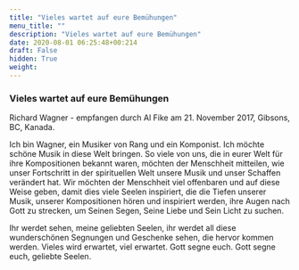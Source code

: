 ```yaml
---
title: "Vieles wartet auf eure Bemühungen"
menu_title: ""
description: "Vieles wartet auf eure Bemühungen"
date: 2020-08-01 06:25:48+00:214
draft: False
hidden: True
weight:
---
```

### Vieles wartet auf eure Bemühungen

Richard Wagner - empfangen durch Al Fike am 21. November 2017, Gibsons, BC, Kanada.

Ich bin Wagner, ein Musiker von Rang und ein Komponist. Ich möchte schöne Musik in diese Welt bringen. So viele von uns, die in eurer Welt für ihre Kompositionen bekannt waren, möchten der Menschheit mitteilen, wie unser Fortschritt in der spirituellen Welt unsere Musik und unser Schaffen verändert hat. Wir möchten der Menschheit viel offenbaren und auf diese Weise geben, damit dies viele Seelen inspiriert, die die Tiefen unserer Musik, unserer Kompositionen hören und inspiriert werden, ihre Augen nach Gott zu strecken, um Seinen Segen, Seine Liebe und Sein Licht zu suchen.

Ihr werdet sehen, meine geliebten Seelen, ihr werdet all diese wunderschönen Segnungen und Geschenke sehen, die hervor kommen werden. Vieles wird erwartet, viel erwartet. Gott segne euch. Gott segne euch, geliebte Seelen.
